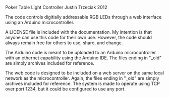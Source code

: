 Poker Table Light Controller
Justin Trzeciak 2012

The code controls digitially addressable RGB LEDs through a web interface using an Arduino
microcontroller.

A LICENSE file is included with the documentation. My intention is that anyone can use
this code for their own use. However, the code should always remain free for others
to use, share, and change.

The Arduino code is meant to be uploaded to an Arduino microcontroller with an ethernet
capability using the Arduino IDE. The files ending in "_old" are simply archives
included for reference.

The web code is designed to be included on a web server on the same local network as the
microcontroller. Again, the files ending in "_old" are simply archives included for
reference. The system is made to operate using TCP over port 1234, but it could be
configured to use any port. 
